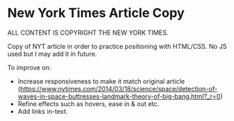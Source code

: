 # New York Times Article Copy
ALL CONTENT IS COPYRIGHT THE NEW YORK TIMES.

Copy of NYT article in order to practice positioning with HTML/CSS. No JS used but I may add it in future.

To improve on:
- Increase responsiveness to make it match original article (https://www.nytimes.com/2014/03/18/science/space/detection-of-waves-in-space-buttresses-landmark-theory-of-big-bang.html?_r=0)
- Refine effects such as hovers, ease in & out etc.
- Add links in-text.